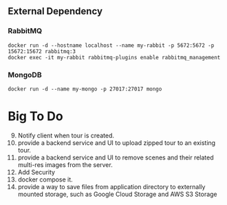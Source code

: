 ## External Dependency
### RabbitMQ
```
docker run -d --hostname localhost --name my-rabbit -p 5672:5672 -p 15672:15672 rabbitmq:3
docker exec -it my-rabbit rabbitmq-plugins enable rabbitmq_management
```
### MongoDB
```
docker run -d --name my-mongo -p 27017:27017 mongo
```

# Big To Do
9. Notify client when tour is created.
7. provide a backend service and UI to upload zipped tour to an existing tour.
8. provide a backend service and UI to remove scenes and their related multi-res images from the server.
9. Add Security
10. docker compose it.
11. provide a way to save files from application directory to externally mounted storage, such as Google Cloud Storage and AWS S3 Storage